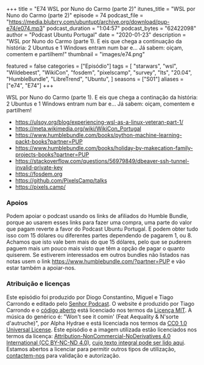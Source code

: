 +++
title = "E74 WSL por Nuno do Carmo (parte 2)"
itunes_title = "WSL por Nuno do Carmo (parte 2)"
episode = 74
podcast_file = "https://media.blubrry.com/ubuntupt/archive.org/download/pup-e74/e074.mp3"
podcast_duration = "1:04:57"
podcast_bytes = "62422098"
author = "Podcast Ubuntu Portugal"
date = "2020-01-23"
description = "WSL por Nuno do Carmo (parte 1). E eis que chega a continuação da história: 2 Ubuntus e 1 Windows entram num bar e… Já sabem: oiçam, comentem e partilhem!"
thumbnail = "images/e74.png"

featured = false
categories = ["Episódio"]
tags = [
  "starwars",
  "wsl",
  "Wildebeest",
  "WikiCon",
  "fosdem",
  "pixelscamp",
  "survey",
  "lts",
  "20.04",
  "HumbleBundle",
  "LibreTrend",
  "Ubuntu",
]
seasons = ["S01"]
aliases = ["e74", "E74"]
+++

WSL por Nuno do Carmo (parte 1). E eis que chega a continação da história: 2 Ubuntus e 1 Windows entram num bar e… Já sabem: oiçam, comentem e partilhem!

* https://ulsoy.org/blog/experiencing-wsl-as-a-linux-veteran-part-1/
* https://meta.wikimedia.org/wiki/WikiCon_Portugal
* https://www.humblebundle.com/books/python-machine-learning-packt-books?partner=PUP
* https://www.humblebundle.com/books/holiday-by-makecation-family-projects-books?partner=PUP
* https://stackoverflow.com/questions/56979849/dbeaver-ssh-tunnel-invalid-private-key
* https://fosdem.org
* https://github.com/PixelsCamp/talks
* https://pixels.camp/


### Apoios
Podem apoiar o podcast usando os links de afiliados do Humble Bundle, porque ao usarem esses links para fazer uma compra, uma parte do valor que pagam reverte a favor do Podcast Ubuntu Portugal.
E podem obter tudo isso com 15 dólares ou diferentes partes dependendo de pagarem 1, ou 8.
Achamos que isto vale bem mais do que 15 dólares, pelo que se puderem paguem mais um pouco mais visto que têm a opção de pagar o quanto quiserem.
Se estiverem interessados em outros bundles não listados nas notas usem o link https://www.humblebundle.com/?partner=PUP e vão estar também a apoiar-nos.

### Atribuição e licenças
Este episódio foi produzido por Diogo Constantino, Miguel e Tiago Carrondo e editado pelo [Senhor Podcast](https://senhorpodcast.pt/).
O website é produzido por Tiago Carrondo e o [código aberto](https://gitlab.com/podcastubuntuportugal/website) está licenciado nos termos da [Licença MIT](https://gitlab.com/podcastubuntuportugal/website/main/LICENSE).
A música do genérico é: "Won't see it comin' (Feat Aequality & N'sorte d'autruche)", por Alpha Hydrae e está licenciada nos termos da [CC0 1.0 Universal License](https://creativecommons.org/publicdomain/zero/1.0/).
Este episódio e a imagem utilizada estão licenciados nos termos da licença: [Attribution-NonCommercial-NoDerivatives 4.0 International (CC BY-NC-ND 4.0)](https://creativecommons.org/licenses/by-nc-nd/4.0/), [cujo texto integral pode ser lido aqui](https://creativecommons.org/licenses/by-nc-nd/4.0/legalcode). Estamos abertos a licenciar para permitir outros tipos de utilização, [contactem-nos](https://podcastubuntuportugal.org/contactos) para validação e autorização.

